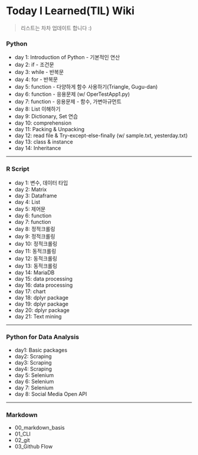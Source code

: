 # Today I Learned(TIL) Wiki
> 리스트는 차차 업데이트 합니다 :)

### Python
- day 1: Introduction of Python - 기본적인 연산
- day 2: if - 조건문
- day 3: while - 반복문
- day 4: for - 반복문
- day 5: function - 다양하게 함수 사용하기(Triangle, Gugu-dan)
- day 6: function  - 응용문제 (w/ OperTestApp1.py)
- day 7: function - 응용문제 - 함수, 가변아규먼트
- day 8: List 이해하기
- day 9: Dictionary, Set 연습
- day 10:  comprehension
- day 11: Packing & Unpacking
- day 12: read file & Try-except-else-finally (w/ sample.txt, yesterday.txt)
- day 13: class & instance
- day 14: Inheritance

---

### R Script

- day 1: 변수, 데이터 타입
- day 2: Matrix
- day 3: Dataframe
- day 4: List
- day 5: 제어문
- day 6: function
- day 7: function
- day 8: 정적크롤링
- day 9: 정적크롤링
- day 10: 정적크롤링
- day 11: 동적크롤링
- day 12: 동적크롤링
- day 13: 동적크롤링
- day 14: MariaDB
- day 15: data processing
- day 16: data processing
- day 17: chart
- day 18: dplyr package
- day 19: dplyr package
- day 20: dplyr package
- day 21: Text mining

---

### Python for Data Analysis

* day1: Basic packages
* day2: Scraping
* day3: Scraping
* day4: Scraping
* day 5: Selenium
* day 6: Selenium
* day 7: Selenium
* day 8: Social Media Open API

---

### Markdown

* 00_markdown_basis
* 01_CLI
* 02_git
* 03_Github Flow



